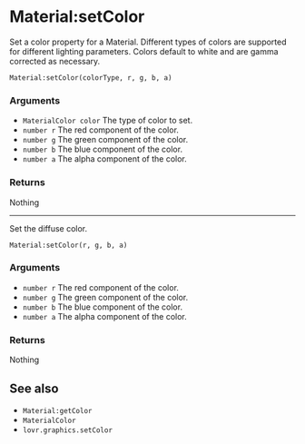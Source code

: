 <!--
category: reference
-->

Material:setColor
===

Set a color property for a Material.  Different types of colors are supported for different lighting
parameters.  Colors default to white and are gamma corrected as necessary.

    Material:setColor(colorType, r, g, b, a)

### Arguments

- `MaterialColor color` The type of color to set.
- `number r` The red component of the color.
- `number g` The green component of the color.
- `number b` The blue component of the color.
- `number a` The alpha component of the color.

### Returns

Nothing

---

Set the diffuse color.

    Material:setColor(r, g, b, a)

### Arguments

- `number r` The red component of the color.
- `number g` The green component of the color.
- `number b` The blue component of the color.
- `number a` The alpha component of the color.

### Returns

Nothing

See also
---

- `Material:getColor`
- `MaterialColor`
- `lovr.graphics.setColor`
